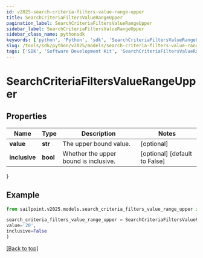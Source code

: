 ```yaml
---
id: v2025-search-criteria-filters-value-range-upper
title: SearchCriteriaFiltersValueRangeUpper
pagination_label: SearchCriteriaFiltersValueRangeUpper
sidebar_label: SearchCriteriaFiltersValueRangeUpper
sidebar_class_name: pythonsdk
keywords: ['python', 'Python', 'sdk', 'SearchCriteriaFiltersValueRangeUpper', 'V2025SearchCriteriaFiltersValueRangeUpper'] 
slug: /tools/sdk/python/v2025/models/search-criteria-filters-value-range-upper
tags: ['SDK', 'Software Development Kit', 'SearchCriteriaFiltersValueRangeUpper', 'V2025SearchCriteriaFiltersValueRangeUpper']
---
```


# SearchCriteriaFiltersValueRangeUpper


## Properties

Name | Type | Description | Notes
------------ | ------------- | ------------- | -------------
**value** | **str** | The upper bound value. | [optional] 
**inclusive** | **bool** | Whether the upper bound is inclusive. | [optional] [default to False]
}

## Example

```python
from sailpoint.v2025.models.search_criteria_filters_value_range_upper import SearchCriteriaFiltersValueRangeUpper

search_criteria_filters_value_range_upper = SearchCriteriaFiltersValueRangeUpper(
value='20',
inclusive=False
)

```
[[Back to top]](#) 

